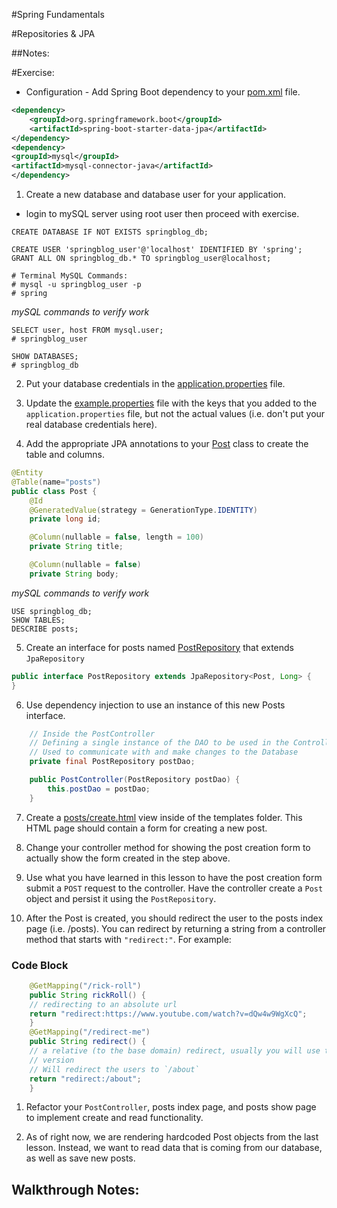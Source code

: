 #Spring Fundamentals

#Repositories & JPA

##Notes:


#Exercise:

* Configuration - Add Spring Boot dependency to your [pom.xml](/Users/justinwelsh/IdeaProjects/springblog/pom.xml) file.

```xml
<dependency>
    <groupId>org.springframework.boot</groupId>
    <artifactId>spring-boot-starter-data-jpa</artifactId>
</dependency>
<dependency>
<groupId>mysql</groupId>
<artifactId>mysql-connector-java</artifactId>
</dependency>
```


1. Create a new database and database user for your application.
* login to mySQL server using root user then proceed with exercise.

```mysql
CREATE DATABASE IF NOT EXISTS springblog_db;

CREATE USER 'springblog_user'@'localhost' IDENTIFIED BY 'spring';
GRANT ALL ON springblog_db.* TO springblog_user@localhost;

# Terminal MySQL Commands:
# mysql -u springblog_user -p
# spring
```
*mySQL commands to verify work*
```mysql
SELECT user, host FROM mysql.user;
# springblog_user

SHOW DATABASES; 
# springblog_db

```

2. Put your database credentials in the [application.properties](/Users/justinwelsh/IdeaProjects/springblog/src/main/resources/application.properties) file.


3. Update the [example.properties](/Users/justinwelsh/IdeaProjects/springblog/src/main/resources/example.properties) file with the keys that you added to the `application.properties` file, but not the actual values (i.e. don't put your real database credentials here).


4. Add the appropriate JPA annotations to your [Post](/Users/justinwelsh/IdeaProjects/springblog/src/main/java/com/codeup/springblog/models/Post.java) class to create the table and columns.

```java
@Entity
@Table(name="posts")
public class Post {
    @Id
    @GeneratedValue(strategy = GenerationType.IDENTITY)
    private long id;

    @Column(nullable = false, length = 100)
    private String title;

    @Column(nullable = false)
    private String body;
```
*mySQL commands to verify work*
```mysql
USE springblog_db;
SHOW TABLES;
DESCRIBE posts;
```

5. Create an interface for posts named [PostRepository](/Users/justinwelsh/IdeaProjects/springblog/src/main/java/com/codeup/springblog/repositories/PostRepository.java) that extends `JpaRepository`

```java
public interface PostRepository extends JpaRepository<Post, Long> {
}
```
6. Use dependency injection to use an instance of this new Posts interface.

```java
    // Inside the PostController
    // Defining a single instance of the DAO to be used in the Controller
    // Used to communicate with and make changes to the Database
    private final PostRepository postDao;

    public PostController(PostRepository postDao) {
        this.postDao = postDao;
    }
```
7. Create a [posts/create.html](/Users/justinwelsh/IdeaProjects/springblog/src/main/resources/templates/posts/create.html) view inside of the templates folder. This HTML page should contain a form for creating a new post.


8. Change your controller method for showing the post creation form to actually show the form created in the step above.


9. Use what you have learned in this lesson to have the post creation form submit a `POST` request to the controller. Have the controller create a `Post` object and persist it using the `PostRepository`.


10. After the Post is created, you should redirect the user to the posts index page (i.e. /posts). You can redirect by returning a string from a controller method that starts with `"redirect:"`. For example:

### Code Block
```java
    @GetMapping("/rick-roll")
    public String rickRoll() {
    // redirecting to an absolute url
    return "redirect:https://www.youtube.com/watch?v=dQw4w9WgXcQ";
    }
    @GetMapping("/redirect-me")
    public String redirect() {
    // a relative (to the base domain) redirect, usually you will use this
    // version
    // Will redirect the users to `/about`
    return "redirect:/about";
    }
```


1. Refactor your `PostController`, posts index page, and posts show page to implement create and read functionality.

2. As of right now, we are rendering hardcoded Post objects from the last lesson. Instead, we want to read data that is coming from our database, as well as save new posts.

Walkthrough Notes:
---